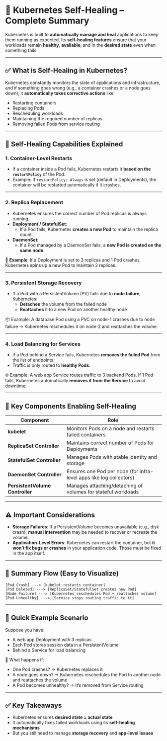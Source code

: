 
# 📌 Kubernetes Self-Healing – Complete Summary

Kubernetes is built to **automatically manage and heal** applications to keep them running as expected. Its **self-healing features** ensure that your workloads remain **healthy**, **available**, and in the **desired state** even when something fails.

---

## ✅ What is Self-Healing in Kubernetes?

Kubernetes constantly monitors the state of applications and infrastructure, and if something goes wrong (e.g., a container crashes or a node goes down), it **automatically takes corrective actions** like:

- Restarting containers
- Replacing Pods
- Rescheduling workloads
- Maintaining the required number of replicas
- Removing failed Pods from service routing

---

## 🔁 Self-Healing Capabilities Explained

### 1. **Container-Level Restarts**
- If a container inside a Pod fails, Kubernetes restarts it **based on the `restartPolicy`** of the Pod.
- Example: If `restartPolicy: Always` is set (default in Deployments), the container will be restarted automatically if it crashes.

---

### 2. **Replica Replacement**
- Kubernetes ensures the correct number of Pod replicas is always running.
- **Deployment / StatefulSet**:
  - If a Pod fails, Kubernetes **creates a new Pod** to maintain the replica count.
- **DaemonSet**:
  - If a Pod managed by a DaemonSet fails, a **new Pod is created on the same node**.

🧠 **Example**: If a Deployment is set to 3 replicas and 1 Pod crashes, Kubernetes spins up a new Pod to maintain 3 replicas.

---

### 3. **Persistent Storage Recovery**
- If a Pod with a PersistentVolume (PV) fails due to **node failure**, Kubernetes:
  - **Detaches** the volume from the failed node
  - **Reattaches** it to a new Pod on another healthy node

📦 Example: A database Pod using a PVC on node-1 crashes due to node failure → Kubernetes reschedules it on node-2 and reattaches the volume.

---

### 4. **Load Balancing for Services**
- If a Pod behind a Service fails, Kubernetes **removes the failed Pod** from the list of endpoints.
- Traffic is only routed to **healthy Pods**.

🌐 Example: A web app Service routes traffic to 3 backend Pods. If 1 Pod fails, Kubernetes automatically **removes it from the Service** to avoid downtime.

---

## 🧩 Key Components Enabling Self-Healing

| Component | Role |
|----------|------|
| **kubelet** | Monitors Pods on a node and restarts failed containers |
| **ReplicaSet Controller** | Maintains correct number of Pods for Deployments |
| **StatefulSet Controller** | Manages Pods with stable identity and storage |
| **DaemonSet Controller** | Ensures one Pod per node (for infra-level apps like log collectors) |
| **PersistentVolume Controller** | Manages attaching/detaching of volumes for stateful workloads |

---

## ⚠️ Important Considerations

- **Storage Failures**: If a PersistentVolume becomes unavailable (e.g., disk crash), **manual intervention** may be needed to recover or recreate the volume.
- **Application-Level Errors**: Kubernetes can restart the container, but **it won’t fix bugs or crashes** in your application code. Those must be fixed in the app itself.

---

## 🔁 Summary Flow (Easy to Visualize)

```text
[Pod Crash] ---> [kubelet restarts container]
[Pod Deleted] ---> [ReplicaSet/StatefulSet creates new Pod]
[Node Failure] ---> [Kubernetes reschedules Pod + reattaches volume]
[Pod Unhealthy] ---> [Service stops routing traffic to it]
```

---

## 🎯 Quick Example Scenario

Suppose you have:
- A web app Deployment with 3 replicas
- Each Pod stores session data in a PersistentVolume
- Behind a Service for load balancing

🔸 What happens if:
- One Pod crashes? → Kubernetes replaces it  
- A node goes down? → Kubernetes reschedules the Pod to another node and reattaches the volume  
- A Pod becomes unhealthy? → It’s removed from Service routing  

---

## ✅ Key Takeaways

- Kubernetes ensures **desired state = actual state**
- It automatically fixes failed workloads using its **self-healing mechanisms**
- But you still need to manage **storage recovery** and **app-level issues**

